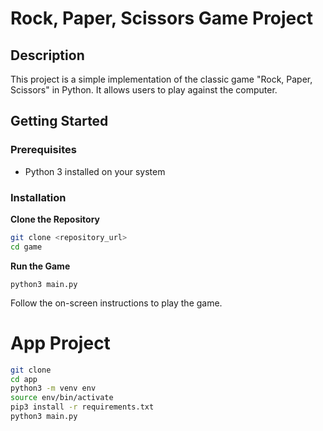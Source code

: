 # Rock, Paper, Scissors Game Project

## Description

This project is a simple implementation of the classic game "Rock, Paper, Scissors" in Python. It allows users to play against the computer.

## Getting Started

### Prerequisites

- Python 3 installed on your system

### Installation

**Clone the Repository**

   ```sh
   git clone <repository_url>
   cd game
```

**Run the Game**

   ```
   python3 main.py
```
Follow the on-screen instructions to play the game.

# App Project

```sh
git clone
cd app
python3 -m venv env
source env/bin/activate
pip3 install -r requirements.txt
python3 main.py
```
